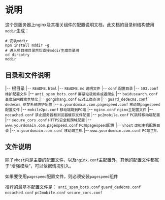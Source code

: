 
# 说明
这个是服务器上nginx及其相关组件的配置说明文档，此文档的目录树结构使用`mddir`生成：

```
# 安装mddir
npm install mddir -g
# 进入项目根目录然后直接mddir生成目录树
cd dircotry 
mddir
```

## 目录和文件说明



|-- 根目录
    |-- `README.html`
    |-- `README.md` `说明文件`
    |-- `conf` `配置目录`
        |-- `503.conf` `维护配置文件`
        |-- `anti_spam_bots.conf` `屏蔽垃圾蜘蛛或者爬虫`
        |-- `baidusearch.conf` `百度站内搜索本地化`
        |-- `gongshang.conf` `应对工商查询`
        |-- `guard_dedecms.conf` `dedecms 织梦系统防护配置`
        |-- `m.yourdomain.com.pagespeed.conf` `移动端pagespeed配置文件`
        |-- `mobile2pc.conf` `移动端跳到PC端` 
        |-- `nginx.conf` `nginx主配置文件`
        |-- `nocached.conf` `禁止服务器和浏览器缓存文件配置`
        |-- `pc2mobile.conf` `PC跳转移动端配置`
        |-- `secure_cors.conf` `HTTPS安全和跨域配置`
        |-- `www.yourdomain.com.pagespeed.conf` `PC端pagespeed配置`
        |-- `vhost` `虚拟主机配置目录`
            |-- `m.yourdomain.com.conf` `移动端主机`
            |-- `www.yourdomain.com.conf` `PC端主机`



## 文件说明

除了`vhost`内是主要的配置文件，以及`nginx.conf`主配置外，其他的配置文件都属于“增强模块”，可以依据情况引入。

如果要使用`pagespeed`配置文件，则必须安装`pagespeed`组件

推荐的最基本配置文件是：
`anti_spam_bots.conf`
`guard_dedecms.conf`
`nocached.conf`
`pc2mobile.conf`
`secure_cors.conf`






